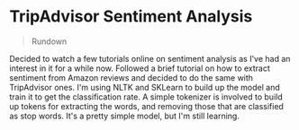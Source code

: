 # TripAdvisor Sentiment Analysis


> Rundown


Decided to watch a few tutorials online on sentiment analysis as I've had an interest in it for a while now. Followed a brief tutorial on how to extract sentiment from Amazon reviews and decided to do the same with TripAdvisor ones.
I'm using NLTK and SKLearn to build up the model and train it to get the classification rate. A simple tokenizer is involved to build up tokens for extracting the words, and removing those that are classified as stop words.
It's a pretty simple model, but I'm still learning.


